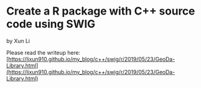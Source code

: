 # Create a R package with C++ source code using SWIG

by Xun Li

Please read the writeup here: [https://lixun910.github.io/my_blog/c++/swig/r/2019/05/23/GeoDa-Library.html](https://lixun910.github.io/my_blog/c++/swig/r/2019/05/23/GeoDa-Library.html)
